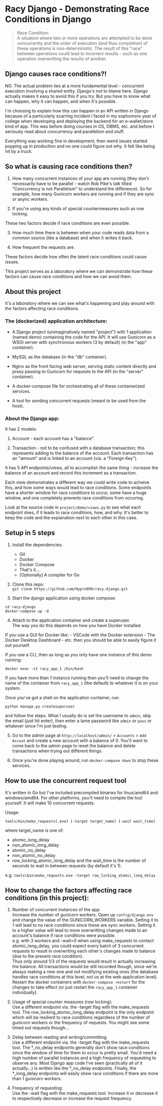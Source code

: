 # Racy Django - Demonstrating Race Conditions in Django
> Race Condition:  
A situation where two or more operations are attempted to be done concurrently
and the order of execution (and thus completion) of these operations is
non-deterministic. The result of this "race" between operations could lead to
incorrect results - such as one operation overwritting the results of another.


## Django causes race conditions?!
NO. The actual problem lies at a more fundamental level - concurrent
execution involving a shared entity. Django's not to blame here. Django
actually makes it easy to avoid this if you try. But you have to know what
can happen, why it can happen, and when it's possible.

I'm choosing to explain how this can happen in an API written in Django because
of a particularly scarring incident I faced in my sophomore year of college
when developing and deploying the backend for an e-wallet/store kind of app.
This was before doing courses in OS, DBMS, etc. and before I seriously read
about concurrency and parallelism and stuff.

Everything was working fine in development, then weird issues started popping
up in production and no one could figure out why. It felt like being hit by a
truck.


## So what *is* causing race conditions then?
1. How many concurrent instances of your app are running (they don't
necessarily have to be parallel - watch Rob Pike's talk titled "Concurrency
is not Parallelism" to understand the difference). So for example, how many
Gunicorn workers are running and if they are sync or async workers.

2. If you're using any kinds of special countermeasures such as row locking.

These two factors decide if race conditions are even possible.

3. How much time there is between when your code reads data from a common
source (like a database) and when it writes it back.

4. How frequent the requests are.

These factors decide how often the latent race conditions could cause issues.

This project serves as a laboratory where we can demonstrate how these factors
can cause race conditions and how we can avoid them.


## About this project
It's a laboratory where we can see what's happening and play around with the
factors affecting race conditions.

### The (dockerized) application architecture:
- A Django project (unimaginatively named "project") with 1 application (named
demo) containing the code for the API. It will use Gunicorn as a WSGI server
with synchronous workers (3 by default) (in the "app" container).

- MySQL as the database (in the "db" container).

- Nginx as the front facing web server, serving static content directly and
proxy passing to Gunicorn for requests to the API (in the "server" container).

- A docker-compose file for orchestrating all of these containerized services.

- A tool for sending concurrent requests (meant to be used from the host).

### About the Django app:
It has 2 models:
1. Account - each account has a "balance".

2. Transaction - not to be confused with a database transaction; this
represents adding to the balance of the account. Each transaction has an
"amount" and is linked to an account (via. a "Foreign Key").

It has 5 API endpoints/views, all to accomplish the same thing - increase the
balance of an account and record this increment as a transaction.

Each view demonstrates a different way we could write code to acheive this,
and how some ways would lead to race conditions. Some endpoints have a shorter
window for race conditions to occur, some have a huge window, and one
completely prevents race conditions from occuring.

Look at the source code in `project/demo/views.py` to see what each endpoint
does, if it leads to race conditions, how, and why. It's better to keep the
code and the explanation next to each other in this case.


## Setup in 5 steps
1. Install the dependencies:
    - Git
    - Docker
    - Docker Compose
    - That's it....
    - [Optionally] A compiler for Go

2. Clone this repo:  
`git clone https://github.com/Hypro999/racy-django.git`

3. Start the django application using docker compose:  
```
cd racy-django
docker-compose up -d
```

4. Attach to the application container and create a superuser.  
The way you do this depends on how you have Docker installed.

If you use a GUI for Docker like:
    - VSCode with the Docker extension
    - The Docker Desktop Dashboard
    - etc.
then you should be able to easily figure it out yourself.

If you use a CLI, then as long as you only have one instance of this demo
running:  
```
docker exec -it racy_app_1 /bin/bash
```
If you have more than 1 instance running then you'll need to change the name
of the container from `racy_app_1` (the default) to whatever it is on your
system.

Once you've got a shell on the application container, run:  
```
python manage.py createsuperuser
```
and follow the steps. What I usually do is set the username to `admin`, skip
the email (just hit enter), then enter a lame password like `admin` or `pass`
or whatever since I'm just testing.

5. Go to the admin page at `http://localhost/admin/` > `Accounts` > `Add Accout`
and create a new account with a balance of 0. You'll want to come back to the
admin page to reset the balance and delete transactions when trying out
different things.

6. Once you're done playing around, run `docker-compose down` to stop these
services.


## How to use the concurrent request tool
It's written in Go but I've included precompiled binaries for linux/amd64 and
windows/amd64. For other platforms, you'll need to compile the tool yourself.
It will make 10 concurrent requests.

Usage:
```
tools/bin/make_requests[.exe] [-target target_name] [-wait wait_time]
```
where target_name is one of:
- atomic_long_delay
- non_atomic_long_delay
- atomic_no_delay
- non_atomic_no_delay
- row_locking_atomic_long_delay
and the wait_time is the number of seconds to wait in between requests
(by default it's 1).

e.g. `tools\bin\make_requests.exe -target row_locking_atomic_long_delay`


## How to change the factors affecting race conditions (in this project):
1. Number of concurrent instances of the app:  
Increase the number of gunicorn workers. Open up `config/django.env` and change
the value of the GUNICORN_WORKERS variable. Setting it to 1 will lead to no
race conditions since these are sync workers. Setting it to a higher value will
lead to more overwritting changes made to an account's balance if race
conditions were possible.  
e.g. with 3 workers and -wait=0 when using make_requests to contact
atomic_long_delay, you could expect every batch of 3 concurrent requests to
result in overwriting each other's changes made to balance (due to the present
race condition).  
Thus only around 1/3 of the requests would result in actually increasing the
balance. All transactions would be still recorded though, since we're always
making a new one and not modifying existing ones (the database handles race
conditions at this level, not us at the web application level).  
Restart the docker containers with `docker-compose restart` for the changes to
take effect (or just restart the `racy_app_1` container individually).

2. Usage of special counter measures (row locking):  
Use a different endpoint via. the -target flag with the make_requests tool.
The row_locking_atomic_long_delay endpoint is the only endpoint which will be
resilient to race conditions regardless of the number of gunicorn workers or
the frequency of requests. You might see some timed out requests though...

3. Delay between reading and writing/committing:  
Use a different endpoint via. the -target flag with the make_requests tool.
The *_no_delay endpoints generally don't show race conditions since the window
of time for them to occur is pretty small. You'd need a high number of parallel
instances and a high frequency of requesting to observe any. Most Django app
code I've seen (practically all of it actually...) is written like the
*_no_delay endpoints. Finally, the *_long_delay endpoints will easily show race
conditions if there are more than 1 gunicorn workers.

4. Frequency of requesting:  
Use the -wait flag with the make_requests tool. Increase it or decrease it to
respectively decrease or increase the request frequency.
